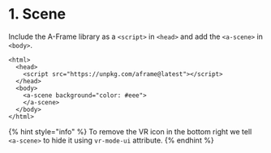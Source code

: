 # 1. Scene

Include the A-Frame library as a `<script>` in  `<head>` and add the `<a-scene>` in  `<body>`.

```markup
<html>
  <head>
    <script src="https://unpkg.com/aframe@latest"></script>
  </head>
  <body>
    <a-scene background="color: #eee">
    </a-scene>
  </body>
</html>
```

{% hint style="info" %}
To remove the VR icon in the bottom right we tell `<a-scene>` to hide it using `vr-mode-ui` attribute.
{% endhint %}



